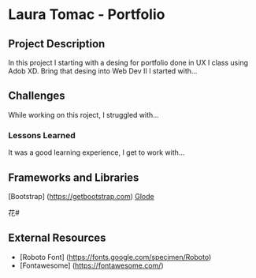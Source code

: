 # Laura Tomac - Portfolio

## Project Description
In this project I starting with a desing for portfolio done in UX I class using Adob XD. Bring that desing into Web Dev II I started with...

## Challenges
While working on this roject, I struggled with...

### Lessons Learned 

It was a good learning experience, I get to work with...
## Frameworks and Libraries

[Bootstrap] (https://getbootstrap.com)
[Glode](https://glidejs.com)

花#
## External Resources

- [Roboto Font] (https://fonts.google.com/specimen/Roboto)
- [Fontawesome] (https://fontawesome.com/)